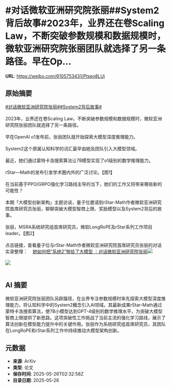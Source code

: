 # #对话微软亚洲研究院张丽##System2背后故事#2023年，业界还在卷Scaling Law，不断突破参数规模和数据规模时，微软亚洲研究院张丽团队就选择了另一条路径。早在Op...

**URL**: https://weibo.com/6105753431/Ptseo8LUj

## 原始摘要

<a href="https://m.weibo.cn/search?containerid=231522type%3D1%26t%3D10%26q%3D%23%E5%AF%B9%E8%AF%9D%E5%BE%AE%E8%BD%AF%E4%BA%9A%E6%B4%B2%E7%A0%94%E7%A9%B6%E9%99%A2%E5%BC%A0%E4%B8%BD%23&amp;extparam=%23%E5%AF%B9%E8%AF%9D%E5%BE%AE%E8%BD%AF%E4%BA%9A%E6%B4%B2%E7%A0%94%E7%A9%B6%E9%99%A2%E5%BC%A0%E4%B8%BD%23" data-hide=""><span class="surl-text">#对话微软亚洲研究院张丽#</span></a><a href="https://m.weibo.cn/search?containerid=231522type%3D1%26t%3D10%26q%3D%23System2%E8%83%8C%E5%90%8E%E6%95%85%E4%BA%8B%23&amp;extparam=%23System2%E8%83%8C%E5%90%8E%E6%95%85%E4%BA%8B%23" data-hide=""><span class="surl-text">#System2背后故事#</span></a><br><br>2023年，业界还在卷Scaling Law，不断突破参数规模和数据规模时，微软亚洲研究院张丽团队就选择了另一条路径。<br><br>早在OpenAI o1发布前，张丽团队就开始探索大模型深度推理能力。<br><br>System2这个原属认知科学的词汇最早由她及团队引入大模型领域。<br><br>最近，她们通过蒙特卡洛搜索算法让7B模型实现了o1级别的数学推理能力。<br><br>rStar—Math的发布引发学术圈内外的广泛讨论。【图1】<br><br>在当前基于PPO/GRPO强化学习路线主导的当下，她们的工作又将带来哪些新的可能性？<br><br>本期「大模型创新架构」主题访谈，量子位邀请到rStar-Math作者微软亚洲研究院首席研究员张丽，聊聊突破大模型智商上限、奖励模型以及System2背后的故事。<br><br>张丽，MSRA系统研究组首席研究员，微软LongRoPE及rStar系列工作项目leader。【图2】<br><br>点击链接，查看量子位与rStar-Math作者微软亚洲研究院首席研究员张丽的对话实录整理：<a href="https://weibo.cn/sinaurl?u=https%3A%2F%2Fmp.weixin.qq.com%2Fs%2Fah3FZc-jbLpo9157Y93yng" data-hide=""><span class="url-icon"><img style="width: 1rem;height: 1rem" src="https://h5.sinaimg.cn/upload/2015/09/25/3/timeline_card_small_web_default.png" referrerpolicy="no-referrer"></span><span class="surl-text">她如何把“系统2”带给了大模型 ｜对话微软亚洲研究院张丽</span></a><img style="" src="https://tvax2.sinaimg.cn/large/006Fd7o3ly1i1rqf0c10ij30u00bmdjb.jpg" referrerpolicy="no-referrer"><br><br><img style="" src="https://tvax3.sinaimg.cn/large/006Fd7o3ly1i1rqf6e1yjj30u00lvq5t.jpg" referrerpolicy="no-referrer"><br><br>

## AI 摘要

微软亚洲研究院张丽团队另辟蹊径，在业界专注参数规模时率先探索大模型深度推理能力，将认知科学中的System2概念引入AI领域。其最新成果rStar-Math通过蒙特卡洛搜索算法，使7B小模型达到GPT-4级别的数学推理水平，为突破大模型智商上限提供了新思路。这项突破性工作挑战了当前主流的强化学习路线，展示了算法创新在模型能力提升中的关键作用。张丽作为系统研究组首席研究员，其团队在LongRoPE和rStar系列工作中持续推动大模型架构创新。

## 元数据

- **来源**: ArXiv
- **类型**: 论文
- **保存时间**: 2025-05-26T02:32:58Z
- **目录日期**: 2025-05-26
